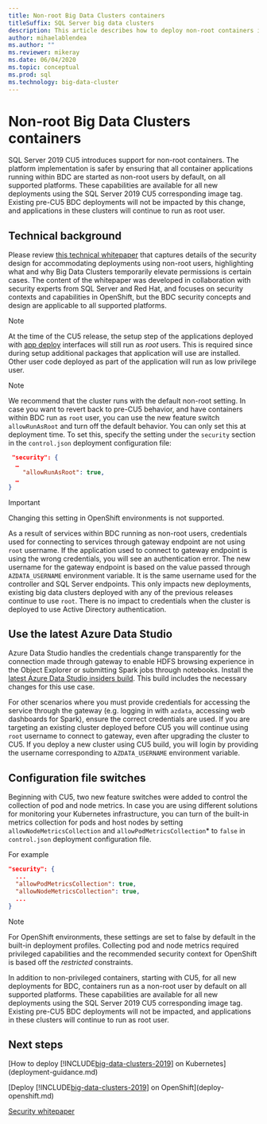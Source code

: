 ```yaml
---
title: Non-root Big Data Clusters containers
titleSuffix: SQL Server big data clusters
description: This article describes how to deploy non-root containers in SQL Server Big Data Clusters
author: mihaelablendea 
ms.author: ""
ms.reviewer: mikeray
ms.date: 06/04/2020
ms.topic: conceptual
ms.prod: sql
ms.technology: big-data-cluster
---
```


# Non-root Big Data Clusters containers

SQL Server 2019 CU5 introduces support for non-root containers. The platform implementation is safer by ensuring that all container applications running within BDC are started as non-root users by default, on all supported platforms. These capabilities are available for all new deployments using the SQL Server 2019 CU5 corresponding image tag. Existing pre-CU5 BDC deployments will not be impacted by this change, and applications in these clusters will continue to run as root user. 

## Technical background

Please review [this technical whitepaper](https://aka.ms/sql-bdc-openshift-security) that captures details of the security design for accommodating deployments using non-root users, highlighting what and why Big Data Clusters temporarily elevate permissions is certain cases. The content of the whitepaper was developed in collaboration with security experts from SQL Server and Red Hat, and focuses on security contexts and capabilities in OpenShift, but the BDC security concepts and design are applicable to all supported platforms.

> [!NOTE]
> At the time of the CU5 release, the setup step of the applications deployed with [app deploy](concept-application-deployment.md) interfaces will still run as *root* users. This is required since during setup  additional packages that application will use are installed. Other user code deployed as part of the application will run as low privilege user. 

> [!NOTE]
> We recommend that the cluster runs with the default non-root setting. In case you want to revert back to pre-CU5 behavior, and have containers within BDC run as `root` user, you can use the new feature switch `allowRunAsRoot` and turn off the default behavior. You can only set this at deployment time. To set this, specify the setting under the `security` section in the `control.json` deployment configuration file:

```json
 "security": {
  …
    "allowRunAsRoot": true,
  …
}
```

> [!IMPORTANT]
> Changing this setting in OpenShift environments is not supported.

As a result of services within BDC running as non-root users, credentials used for connecting to services through gateway endpoint are not using `root` username. If the application used to connect to gateway endpoint is using the wrong credentials, you will see an authentication error. The new username for the gateway endpoint is based on the value passed through `AZDATA_USERNAME` environment variable. It is the same username used for the controller and SQL Server endpoints. This only impacts new deployments, existing big data clusters deployed with any of the previous releases continue to use `root`. There is no impact to credentials when the cluster is deployed to use Active Directory authentication. 

## Use the latest Azure Data Studio

Azure Data Studio handles the credentials change transparently for the connection made through gateway to enable HDFS browsing experience in the Object Explorer or submitting Spark jobs through notebooks. Install the [latest Azure Data Studio insiders build](../azure-data-studio/download-azure-data-studio.md#download-insiders-build-of-azure-data-studio). This build includes the necessary changes for this use case.

For other scenarios where you must provide credentials for accessing the service through the gateway (e.g. logging in with `azdata`, accessing web dashboards for Spark), ensure the correct credentials are used. If you are targeting an existing cluster deployed before CU5 you will continue using `root` username to connect to gateway, even after upgrading the cluster to CU5. If you deploy a new cluster using CU5 build, you will login by providing the username corresponding to `AZDATA_USERNAME` environment variable.

## Configuration file switches

Beginning with CU5, two new feature switches were added to control the collection of pod and node metrics. In case you are using different solutions for monitoring your Kubernetes infrastructure, you can turn of the built-in metrics collection for pods and host nodes by setting `allowNodeMetricsCollection` and `allowPodMetricsCollection`* to `false` in `control.json` deployment configuration file. 

For example 

```json
"security": {
  ...
  "allowPodMetricsCollection": true,
  "allowNodeMetricsCollection": true,
  ...
}
```

> [!NOTE]
> For OpenShift environments, these settings are set to false by default in the built-in deployment profiles. Collecting pod and node metrics required privileged capabilities and the recommended security context for OpenShift is based off the *restricted* constraints.

In addition to non-privileged containers, starting with CU5, for all new deployments for BDC, containers run as a non-root user by default on all supported platforms. These capabilities are available for all new deployments using the SQL Server 2019 CU5 corresponding image tag. Existing pre-CU5 BDC deployments will not be impacted, and applications in these clusters will continue to run as root user.

## Next steps
[How to deploy [!INCLUDE[big-data-clusters-2019](../includes/ssbigdataclusters-ss-nover.md)] on Kubernetes](deployment-guidance.md)

[Deploy [!INCLUDE[big-data-clusters-2019](../includes/ssbigdataclusters-ss-nover.md)] on OpenShift](deploy-openshift.md)

[Security whitepaper](https://aka.ms/sql-bdc-openshift-security)
